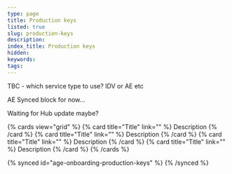 ```yaml
---
type: page
title: Production keys
listed: true
slug: production-keys
description: 
index_title: Production keys
hidden: 
keywords: 
tags: 
---
```


TBC - which service type to use? IDV or AE etc

AE Synced block for now...

Waiting for Hub update maybe?

{% cards view="grid" %}
{% card title="Title" link="" %}
Description
{% /card %}
{% card title="Title" link="" %}
Description
{% /card %}
{% card title="Title" link="" %}
Description
{% /card %}
{% card title="Title" link="" %}
Description
{% /card %}
{% /cards %}

{% synced id="age-onboarding-production-keys" %}
{% /synced %}